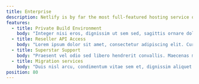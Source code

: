 ```yaml
---
title: Enterprise
description: Netlify is by far the most full-featured hosting service on the static site market, with 40+ distinct features rolled out.
features:
  - title: Private Build Environment
    body: "Integer nisi eros, dignissim ut sem sed, sagittis ornare dolor. Nullam turpis nisl, ultrices et tincidunt in, ornare quis enim."
  - title: Reseller API Access
    body: "Lorem ipsum dolor sit amet, consectetur adipiscing elit. Curabitur vehicula dui ut metus tempor faucibus. Mauris mi est, facilisis eu magna nec, fermentum blandit sem."
  - title: Superstar Support
    body: "Praesent vel odio sed libero hendrerit convallis. Maecenas malesuada odio ut quam sollicitudin imperdiet."
  - title: Migration services
    body: "Duis nisl arcu, condimentum vitae sem et, dignissim aliquet lectus. Aenean eleifend diam non dui vestibulum, ac semper turpis pharetra."
position: 80
---
```

